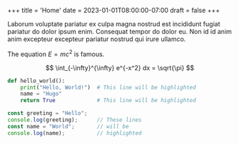+++
title = 'Home'
date = 2023-01-01T08:00:00-07:00
draft = false
+++

Laborum voluptate pariatur ex culpa magna nostrud est incididunt fugiat
pariatur do dolor ipsum enim. Consequat tempor do dolor eu. Non id id anim anim
excepteur excepteur pariatur nostrud qui irure ullamco.

The equation $E = mc^2$ is famous.

$$
\int_{-\infty}^{\infty} e^{-x^2} dx = \sqrt{\pi}
$$

```python
def hello_world():
    print("Hello, World!")  # This line will be highlighted
    name = "Hugo"
    return True             # This line will be highlighted
```

```javascript
const greeting = "Hello";
console.log(greeting);      // These lines
const name = "World";       // will be
console.log(name);          // highlighted
```